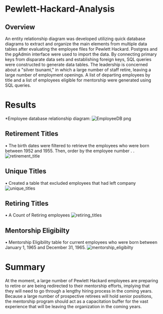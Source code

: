 # Pewlett-Hackard-Analysis

## Overview
An entity relationship diagram was developed utilizing quick database diagrams to extract and organize the main elements from multiple data tables after evaluating the employee files for Pewlett Hackard. Postgres and the pgAdmin interface were used to import the data. By connecting primary keys from disparate data sets and establishing foreign keys, SQL queries were constructed to generate data tables. The leadership is concerned about a "silver tsunami," in which a large number of staff retire, leaving a large number of employment openings. A list of departing employees by title and a list of employees eligible for mentorship were generated using SQL queries.

# Results 
*Employee database relationship diagram:
![EmployeeDB png](https://user-images.githubusercontent.com/96156893/163578609-3fd4f505-378d-4070-99ef-f5f4a91ea313.png)

## Retirement Titles
•	The birth dates were filtered to retrieve the employees who were born between 1952 and 1955. Then, order by the employee number .
.![retirement_title](https://user-images.githubusercontent.com/96156893/163580661-3d77ab61-a1fe-4a3f-8532-ccf11f241752.png)

## Unique Titles 
•	Created a table that excluded employees that had left company
![unique_titles](https://user-images.githubusercontent.com/96156893/163580924-79ce83b8-c336-4657-b37e-1fe54ad2b9cd.png)

## Retiring Titles
•	A Count of Retiring employees
![retiring_titles](https://user-images.githubusercontent.com/96156893/163581050-2e9275f0-4a5c-45a4-b9c9-5d0655f61484.png)

## Mentorship Eligibilty
•	Mentorship Eligibility table for current employees who were born between January 1, 1965 and December 31, 1965.
![mentorship_eligibilty](https://user-images.githubusercontent.com/96156893/163581157-50aa0786-0f6f-447b-a83c-8184e07dc183.png)

# Summary 
At the moment, a large number of Pewlett Hackard employees are preparing to retire or are being redirected to their mentorship efforts, implying that they will need to go through a lengthy hiring process in the coming years. Because a large number of prospective retirees will hold senior positions, the mentorship program should act as a capacitation buffer for the vast experience that will be leaving the organization in the coming years.
